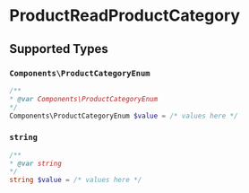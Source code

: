 # ProductReadProductCategory


## Supported Types

### `Components\ProductCategoryEnum`

```php
/**
* @var Components\ProductCategoryEnum
*/
Components\ProductCategoryEnum $value = /* values here */
```

### `string`

```php
/**
* @var string
*/
string $value = /* values here */
```


